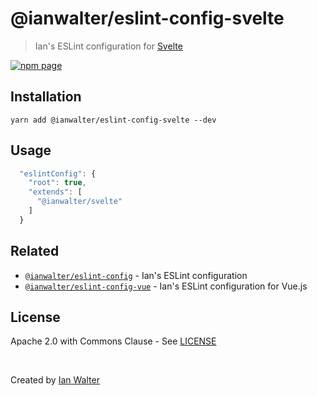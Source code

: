 # @ianwalter/eslint-config-svelte
> Ian's ESLint configuration for [Svelte][svelteUrl]

[![npm page][npmImage]][npmUrl]

## Installation

```console
yarn add @ianwalter/eslint-config-svelte --dev
```

## Usage


```js
  "eslintConfig": {
    "root": true,
    "extends": [
      "@ianwalter/svelte"
    ]
  }
```

## Related

* [`@ianwalter/eslint-config`][configUrl] - Ian's ESLint configuration
* [`@ianwalter/eslint-config-vue`][vueUrl] - Ian's ESLint configuration for
  Vue.js

## License

Apache 2.0 with Commons Clause - See [LICENSE][licenseUrl]

&nbsp;

Created by [Ian Walter](https://iankwalter.com)

[eslintUrl]: https://eslint.org/
[svelteUrl]: https://svelte.dev
[npmImage]: https://img.shields.io/npm/v/@ianwalter/eslint-config-svelte.svg
[npmUrl]: https://www.npmjs.com/package/@ianwalter/eslint-config-svelte
[configUrl]: https://github.com/ianwalter/eslint-config
[vueUrl]: https://github.com/ianwalter/eslint-config-vue
[licenseUrl]: https://github.com/ianwalter/eslint-config-svelte/blob/master/LICENSE
